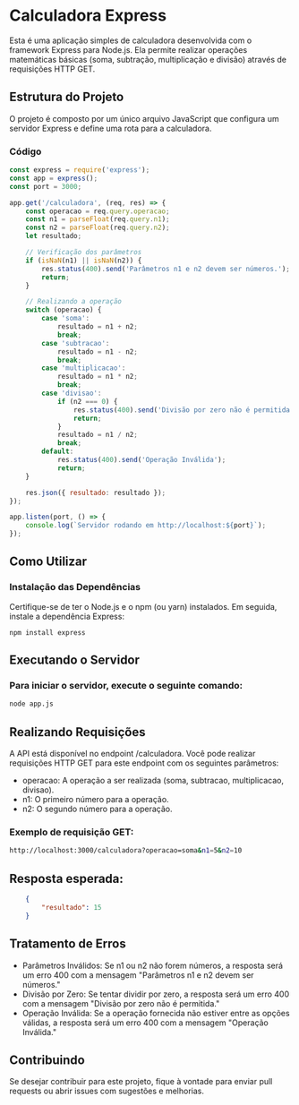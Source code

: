 # Calculadora Express

Esta é uma aplicação simples de calculadora desenvolvida com o framework Express para Node.js. Ela permite realizar operações matemáticas básicas (soma, subtração, multiplicação e divisão) através de requisições HTTP GET.

## Estrutura do Projeto

O projeto é composto por um único arquivo JavaScript que configura um servidor Express e define uma rota para a calculadora.

### Código

```javascript
const express = require('express');
const app = express();
const port = 3000;

app.get('/calculadora', (req, res) => {
    const operacao = req.query.operacao;
    const n1 = parseFloat(req.query.n1); 
    const n2 = parseFloat(req.query.n2); 
    let resultado;

    // Verificação dos parâmetros
    if (isNaN(n1) || isNaN(n2)) {
        res.status(400).send('Parâmetros n1 e n2 devem ser números.');
        return;
    }

    // Realizando a operação
    switch (operacao) {
        case 'soma':
            resultado = n1 + n2;
            break;
        case 'subtracao':
            resultado = n1 - n2;
            break;
        case 'multiplicacao':
            resultado = n1 * n2;
            break;
        case 'divisao':
            if (n2 === 0) {
                res.status(400).send('Divisão por zero não é permitida.');
                return;
            }
            resultado = n1 / n2;
            break;
        default:
            res.status(400).send('Operação Inválida');
            return;
    }

    res.json({ resultado: resultado });
});

app.listen(port, () => {
    console.log(`Servidor rodando em http://localhost:${port}`);
});
```

## Como Utilizar

### Instalação das Dependências

Certifique-se de ter o Node.js e o npm (ou yarn) instalados. Em seguida, instale a dependência Express:

```
npm install express
```


## Executando o Servidor

### Para iniciar o servidor, execute o seguinte comando:

```bash
node app.js
```

## Realizando Requisições
A API está disponível no endpoint /calculadora. Você pode realizar requisições HTTP GET para este endpoint com os seguintes parâmetros:

- operacao: A operação a ser realizada (soma, subtracao, multiplicacao, divisao).
- n1: O primeiro número para a operação.
- n2: O segundo número para a operação.

### Exemplo de requisição GET:

```bash
http://localhost:3000/calculadora?operacao=soma&n1=5&n2=10
```

## Resposta esperada:

```json
    {
        "resultado": 15
    }
```

## Tratamento de Erros
- Parâmetros Inválidos: Se n1 ou n2 não forem números, a resposta será um erro 400 com a mensagem "Parâmetros n1 e n2 devem ser números."
- Divisão por Zero: Se tentar dividir por zero, a resposta será um erro 400 com a mensagem "Divisão por zero não é permitida."
- Operação Inválida: Se a operação fornecida não estiver entre as opções válidas, a resposta será um erro 400 com a mensagem "Operação Inválida."

## Contribuindo
Se desejar contribuir para este projeto, fique à vontade para enviar pull requests ou abrir issues com sugestões e melhorias.
